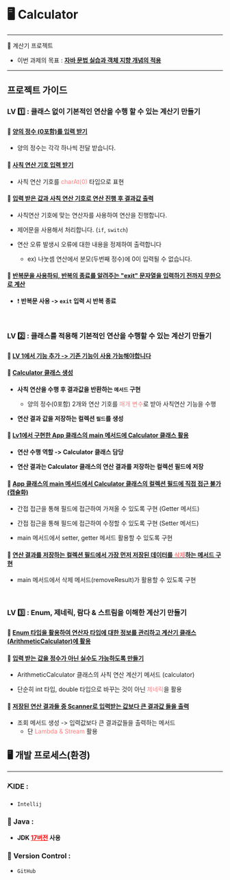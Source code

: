 # 🖥  Calculator
<hr>
📗 계산기 프로젝트

- 이번 과제의 목표 : **<u>자바 문법 실습과 객체 지향 개념의 적용</u>**
 
<hr>

## 프로젝트 가이드


### LV 1️⃣ : 클래스 없이 기본적인 연산을 수행 할 수 있는 계산기 만들기

#### 🍭 <u> 양의 정수 (0포함)를 입력 받기 </u>

-  양의 정수는 각각 하나씩 전달 받습니다.

#### 🍭 <u> 사칙 연산 기호 입력 받기 </u>

- 사칙 연산 기호를 <span style = "color : #FF7F7F;">charAt(0)</span> 타입으로 표현

#### 🍭 <u> 입력 받은 값과 사칙 연산 기호로 연산 진행 후 결과값 출력 </u>

- 사칙연산 기호에 맞는 연산자를 사용하여 연산을 진행합니다.


- 제어문을 사용해서 처리합니다. (`if`, `switch`)

 
- 연산 오류 발생시 오류에 대한 내용을 정제하여 출력합니다 
  - ex) 나눗셈 연산에서 분모(두번째 정수)에 0이 입력될 수 없습니다.


#### 🍭 <u> 반복문을 사용하되, 반복의 종료를 알려주는 "exit" 문자열을 입력하기 전까지 무한으로 계산</u>

- ❗ **반복문 사용 -> `exit` 입력 시 반복 종료**

<br>

### LV 2️⃣ : 클래스를 적용해 기본적인 연산을 수행할 수 있는 계산기 만들기

#### 🍭 <u>  LV 1에서 기능 추가 -> 기존 기능이 사용 가능해야합니다   </u>

#### 🍭 <u>  Calculator 클래스 생성  </u>

- **사칙 연산을 수행 후 결과값을 반환하는 `메서드` 구현**
  - 양의 정수(0포함) 2개와 연산 기호를  <span style = "color : #FF7F7F;">매개 변수</span>로 받아 사칙연산 기능을 수행


- **연산 결과 값을 저장하는 컬렉션 `필드`를 생성**

#### 🍭 <u> Lv1에서 구현한 App 클래스의 main 메서드에 Calculator 클래스 활용  </u>

- **연산 수행 역할 -> Calculator 클래스 담당**


- **연산 결과는 Calculator 클래스의 연산 결과를 저장하는 컬렉션 필드에 저장**

#### 🍭 <u> App 클래스의 main 메서드에서 Calculator 클래스의 컬렉션 필드에 직접 접근 불가 (캡슐화)   </u>

- 간접 접근을 통해 필드에 접근하여 가져올 수 있도록 구현 (Getter 메서드)


- 간접 접근을 통해 필드에 접근하여 수정할 수 있도록 구현 (Setter 메서드)



- main 메서드에서 setter, getter 메서드 활용할 수 있도록 구현


#### 🍭 <u> 연산 결과를 저장하는 컬렉션 필드에서 가장 먼저 저장된 데이터를 <span style = "color : #FF7F7F;">삭제</span>하는 메서드 구현 </u>

- main 메서드에서 삭제 메서드(removeResult)가 활용할 수 있도록 구현

<br>

### LV 3️⃣ : Enum, 제네릭, 람다 & 스트림을 이해한 계산기 만들기

#### 🍭 <u> Enum 타입을 활용하여 연산자 타입에 대한 정보를 관리하고 계산기 클래스(ArithmeticCalculator)에 활용  </u>

#### 🍭 <u> 입력 받는 값을 정수가 아닌 실수도 가능하도록 만들기 </u>

- ArithmeticCalculator 클래스의 사칙 연산 계산기 메서드 (calculator)


- 단순히 int 타입, double 타입으로 바꾸는 것이 아닌 <span style = "color : #FF7F7F;">제네릭</span>을 활용


#### 🍭 <u> 저장된 연산 결과들 중 Scanner로 입력받는 값보다 큰 결과값 들을 출력 </u>

- 조회 메서드 생성 -> 입력값보다 큰 결과값들을 출력하는 메서드
  - 단 <span style = "color : #FF7F7F;">Lambda & Stream</span> 활용






## 🖥️ 개발 프로세스(환경)
<hr>

### ⛏️IDE : 
- `Intellij`

### 📌 Java :
- **JDK <u style = "color : red;">17버전</u> 사용**

### 🔁 Version Control :
- `GitHub `



